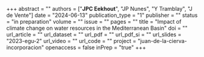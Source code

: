 +++
abstract = ""
authors = ["**JPC Eekhout**", "JP Nunes", "Y Tramblay", "J de Vente"]
date = "2024-06-13"
publication_type = "1"
publisher = ""
status = "in preparation"
volume = ""
issue = ""
pages = ""
title = "Impact of climate change on water resources in the Mediterranean Basin"
doi = ""
url_article = ""
url_dataset = ""
url_pdf = ""
url_pdf_si = ""
url_slides = "2023-egu-2"
url_video = ""
url_code = ""
project = "juan-de-la-cierva-incorporacion"
openaccess = false
inPrep = "true"
+++